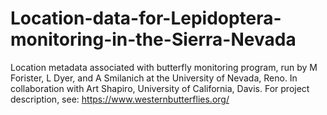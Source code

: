 # Location-data-for-Lepidoptera-monitoring-in-the-Sierra-Nevada
Location metadata associated with butterfly monitoring program, run by M Forister, L Dyer, and A Smilanich at the University of Nevada, Reno. In collaboration with Art Shapiro, University of California, Davis. For project description, see: https://www.westernbutterflies.org/
